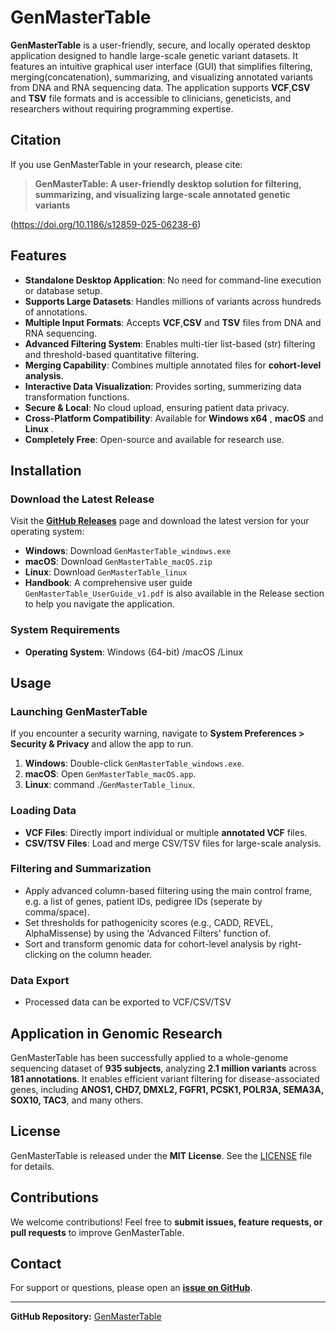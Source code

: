 # GenMasterTable


**GenMasterTable** is a user-friendly, secure, and locally operated desktop application designed to handle large-scale genetic variant datasets. It features an intuitive graphical user interface (GUI) that simplifies filtering, merging(concatenation), summarizing, and visualizing annotated variants from DNA and RNA sequencing data. The application supports **VCF**,**CSV** and **TSV** file formats and is accessible to clinicians, geneticists, and researchers without requiring programming expertise.

## Citation
If you use GenMasterTable in your research, please cite:

> **GenMasterTable: A user-friendly desktop solution for filtering, summarizing, and visualizing large-scale annotated genetic variants**

(https://doi.org/10.1186/s12859-025-06238-6)

## Features

- **Standalone Desktop Application**: No need for command-line execution or database setup.
- **Supports Large Datasets**: Handles millions of variants across hundreds of annotations.
- **Multiple Input Formats**: Accepts **VCF**,**CSV** and **TSV**  files from DNA and RNA sequencing.
- **Advanced Filtering System**: Enables multi-tier list-based (str) filtering and threshold-based quantitative filtering.
- **Merging Capability**: Combines multiple annotated files for **cohort-level analysis**.
- **Interactive Data Visualization**: Provides sorting, summerizing data transformation functions.
- **Secure & Local**: No cloud upload, ensuring patient data privacy.
- **Cross-Platform Compatibility**: Available for **Windows x64** , **macOS** and **Linux** .
- **Completely Free**: Open-source and available for research use.

## Installation

### Download the Latest Release

Visit the **[GitHub Releases](https://github.com/strawberrybeijing/GenMasterTable/releases)** page and download the latest version for your operating system:

- **Windows**: Download `GenMasterTable_windows.exe`
- **macOS**: Download `GenMasterTable_macOS.zip`
- **Linux**: Download `GenMasterTable_linux`
- **Handbook**: A comprehensive user guide `GenMasterTable_UserGuide_v1.pdf` is also available in the Release section to help you navigate the application.

### System Requirements
- **Operating System**: Windows (64-bit) /macOS /Linux

## Usage

### Launching GenMasterTable
If you encounter a security warning, navigate to **System Preferences > Security & Privacy** and allow the app to run.
1. **Windows**: Double-click `GenMasterTable_windows.exe`.
2. **macOS**: Open `GenMasterTable_macOS.app`.
3. **Linux**: command ./`GenMasterTable_linux`.


### Loading Data
- **VCF Files**: Directly import individual or multiple **annotated VCF** files.
- **CSV/TSV Files**: Load and merge CSV/TSV files for large-scale analysis.

### Filtering and Summarization
- Apply advanced column-based filtering using the main control frame, e.g. a list of genes, patient IDs, pedigree IDs (seperate by comma/space).
- Set thresholds for pathogenicity scores (e.g., CADD, REVEL, AlphaMissense) by using the 'Advanced Filters' function of.
- Sort and transform genomic data for cohort-level analysis by right-clicking on the column header.

### Data Export
- Processed data can be exported to VCF/CSV/TSV

## Application in Genomic Research
GenMasterTable has been successfully applied to a whole-genome sequencing dataset of **935 subjects**, analyzing **2.1 million variants** across **181 annotations**. It enables efficient variant filtering for disease-associated genes, including **ANOS1, CHD7, DMXL2, FGFR1, PCSK1, POLR3A, SEMA3A, SOX10, TAC3**, and many others.

## License
GenMasterTable is released under the **MIT License**. See the [LICENSE](LICENSE) file for details.

## Contributions
We welcome contributions! Feel free to **submit issues, feature requests, or pull requests** to improve GenMasterTable.

## Contact
For support or questions, please open an **[issue on GitHub](https://github.com/strawberrybeijing/GenMasterTable/issues)**.

---
**GitHub Repository:** [GenMasterTable](https://github.com/strawberrybeijing/GenMasterTable)
